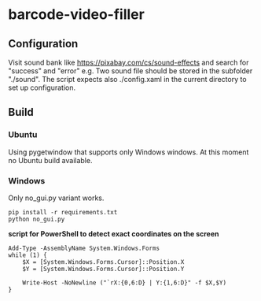 # barcode-video-filler

## Configuration
Visit sound bank like https://pixabay.com/cs/sound-effects and search for "success" and "error" e.g. Two sound file should be stored in the subfolder "./sound". The script expects also ./config.xaml in the current directory to set up configuration.

## Build
### Ubuntu
Using pygetwindow that supports only Windows windows. At this moment no Ubuntu build available.

### Windows
Only no_gui.py variant works.

```shell
pip install -r requirements.txt
python no_gui.py
```

**script for PowerShell to detect exact coordinates on the screen**
```shell
Add-Type -AssemblyName System.Windows.Forms
while (1) {
    $X = [System.Windows.Forms.Cursor]::Position.X
    $Y = [System.Windows.Forms.Cursor]::Position.Y

    Write-Host -NoNewline ("`rX:{0,6:D} | Y:{1,6:D}" -f $X,$Y)
}
```
